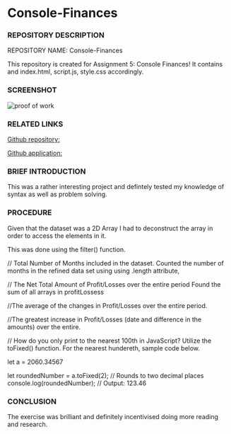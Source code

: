 # Console-Finances

### REPOSITORY DESCRIPTION

REPOSITORY NAME: Console-Finances

This repository is created for Assignment 5: Console Finances!
It contains and index.html, script.js, style.css accordingly.


### SCREENSHOT
![proof of work](image.png)


### RELATED LINKS
[Github repository:](https://github.com/Prince-grandev/Console-Finances)

[Github application:](https://github.com/Prince-grandev/Console-Finances)

### BRIEF INTRODUCTION
This was a rather interesting project and defintely tested my knowledge of syntax as well as problem solving.


### PROCEDURE
Given that the dataset was a 2D Array I had to deconstruct the array in order to access the elements in it.

This was done using the filter() function.

// Total Number of Months included in the dataset.
Counted the number of months in the refined data set using
using .length attribute,

// The Net Total Amount of Profit/Losses over the entire period
Found the sum of all arrays in profitLossess

//The average of the changes in Profit/Losses over the entire period.


//The greatest increase in Profit/Losses (date and difference in the amounts) over the entire.

// How do you only print to the nearest 100th in JavaScript?
Utilize the toFixed() function. For the nearest hundereth, sample code below.

let a = 2060.34567

let roundedNumber = a.toFixed(2); // Rounds to two decimal places
console.log(roundedNumber); // Output: 123.46

### CONCLUSION
The exercise was brilliant and definitely incentivised doing more reading and research.